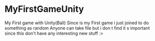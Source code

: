 # MyFirstGameUnity
My First game with Unity(Ball)
Since is my First game i just joined to do something as random
Anyone can take file but i don t find it s important
since this don't have any interesting new stuff :>
